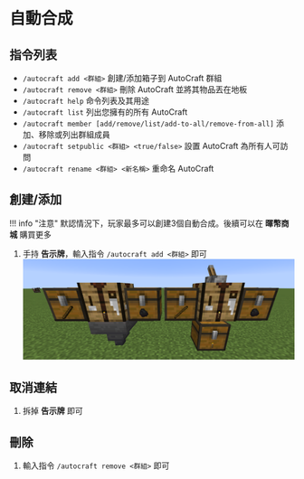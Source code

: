 # 自動合成

## 指令列表
- `/autocraft add <群組>` 創建/添加箱子到 AutoCraft 群組
- `/autocraft remove <群組>` 刪除 AutoCraft 並將其物品丟在地板
- `/autocraft help` 命令列表及其用途
- `/autocraft list` 列出您擁有的所有 AutoCraft
- `/autocraft member [add/remove/list/add-to-all/remove-from-all]` 添加、移除或列出群組成員
- `/autocraft setpublic <群組> <true/false>` 設置 AutoCraft 為所有人可訪問
- `/autocraft rename <群組> <新名稱>` 重命名 AutoCraft

## 創建/添加
!!! info "注意"
    默認情況下，玩家最多可以創建3個自動合成。後續可以在 **暉幣商城** 購買更多
1. 手持 **告示牌**，輸入指令 `/autocraft add <群組>` 即可
![圖片](assets/autocraft/autocraft_1.png)

## 取消連結
1. 拆掉 **告示牌** 即可

## 刪除
1. 輸入指令 `/autocraft remove <群組>` 即可